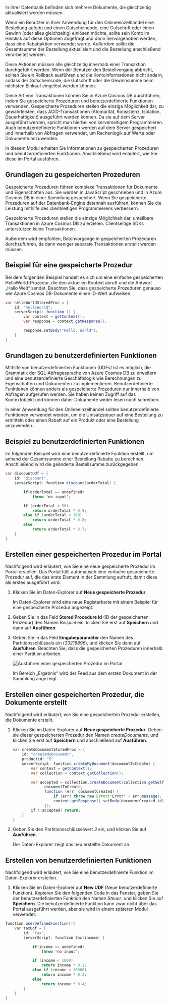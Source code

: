In Ihrer Datenbank befinden sich mehrere Dokumente, die gleichzeitig aktualisiert werden müssen. 

Wenn ein Benutzer in Ihrer Anwendung für den Onlineeinzelhandel eine Bestellung aufgibt und einen Gutscheincode, eine Gutschrift oder einen Gewinn (oder alles gleichzeitig) einlösen möchte, sollte sein Konto im Hinblick auf diese Optionen abgefragt und darin hervorgehoben werden, dass eine Rabattaktion verwendet wurde. Außerdem sollte die Gesamtsumme der Bestellung aktualisiert und die Bestellung anschließend verarbeitet werden.

Diese Aktionen müssen alle gleichzeitig innerhalb einer Transaktion durchgeführt werden. Wenn der Benutzer den Bestellvorgang abbricht, sollten Sie ein Rollback ausführen und die Kontoinformationen nicht ändern, sodass der Gutscheincode, die Gutschrift oder die Gewinnsumme beim nächsten Einkauf eingelöst werden können.

Diese Art von Transaktionen können Sie in Azure Cosmos DB durchführen, indem Sie gespeicherte Prozeduren und benutzerdefinierte Funktionen verwenden. Gespeicherte Prozeduren stellen die einzige Möglichkeit dar, zu gewährleisten, dass ACID-Transaktionen (Atomarität, Konsistenz, Isolation, Dauerhaftigkeit) ausgeführt werden können. Da sie auf dem Server ausgeführt werden, spricht man hierbei von serverseitigem Programmieren. Auch benutzerdefinierte Funktionen werden auf dem Server gespeichert und innerhalb von Abfragen verwendet, um Rechenlogik auf Werte oder Dokumente anzuwenden. 

In diesem Modul erhalten Sie Informationen zu gespeicherten Prozeduren und benutzerdefinierten Funktionen. Anschließend wird erläutert, wie Sie diese im Portal ausführen.

## <a name="stored-procedure-basics"></a>Grundlagen zu gespeicherten Prozeduren

Gespeicherte Prozeduren führen komplexe Transaktionen für Dokumente und Eigenschaften aus. Sie werden in JavaScript geschrieben und in Azure Cosmos DB in einer Sammlung gespeichert. Wenn Sie gespeicherte Prozeduren auf der Datenbank-Engine datennah ausführen, können Sie die Leistung mithilfe des clientseitigen Programmierens verbessern.

Gespeicherte Prozeduren stellen die einzige Möglichkeit dar, unteilbare Transaktionen in Azure Cosmos DB zu erzielen. Clientseitige SDKs unterstützen keine Transaktionen.

Außerdem wird empfohlen, Batchvorgänge in gespeicherten Prozeduren durchzuführen, da dann weniger separate Transaktionen erstellt werden müssen.

<!--TODO: Ideally I'd like to list some cases where a stored proc is not the best option-->

## <a name="stored-procedure-example"></a>Beispiel für eine gespeicherte Prozedur

Bei dem folgenden Beispiel handelt es sich um eine einfache gespeicherten HelloWorld-Prozedur, die den aktuellen Kontext abruft und die Antwort „Hallo Welt“ sendet. Beachten Sie, dass gespeicherte Prozeduren genauso wie Azure Cosmos DB-Dokumente einen ID-Wert aufweisen.

```java
var helloWorldStoredProc = {
    id: "helloWorld",
    serverScript: function () {
        var context = getContext();
        var response = context.getResponse();

        response.setBody("Hello, World");
    }
}
```

## <a name="user-defined-function-basics"></a>Grundlagen zu benutzerdefinierten Funktionen

Mithilfe von benutzerdefinierten Funktionen (UDFs) ist es möglich, die Grammatik der SQL-Abfragesprache von Azure Cosmos DB zu erweitern und eine benutzerdefinierte Geschäftslogik wie Berechnungen zu Eigenschaften und Dokumenten zu implementieren. Benutzerdefinierte Funktionen können anders als gespeicherte Prozeduren nur innerhalb von Abfragen aufgerufen werden. Sie haben keinen Zugriff auf das Kontextobjekt und können daher Dokumente weder lesen noch schreiben.

In einer Anwendung für den Onlineeinzelhandel sollten benutzerdefinierte Funktionen verwendet werden, um die Umsatzsteuer auf eine Bestellung zu ermitteln oder einen Rabatt auf ein Produkt oder eine Bestellung anzuwenden.

## <a name="user-defined-function-example"></a>Beispiel zu benutzerdefinierten Funktionen

Im folgenden Beispiel wird eine benutzerdefinierte Funktion erstellt, um anhand der Gesamtsumme einer Bestellung Rabatte zu berechnen. Anschließend wird die geänderte Bestellsumme zurückgegeben.

```java
var discountUdf = {
    id: "discount",
    serverScript: function discount(orderTotal) {

        if(orderTotal == undefined) 
            throw 'no input';

        if (orderTotal < 50) 
            return orderTotal * 0.9;
        else if (orderTotal < 100) 
            return orderTotal * 0.8;
        else
            return orderTotal * 0.7;
    }
}
```

## <a name="create-a-stored-procedure-in-the-portal"></a>Erstellen einer gespeicherten Prozedur im Portal

Nachfolgend wird erläutert, wie Sie eine neue gespeicherte Prozedur im Portal erstellen. Das Portal füllt automatisch eine einfache gespeicherte Prozedur auf, die das erste Element in der Sammlung aufruft, damit diese als erstes ausgeführt wird.

1. Klicken Sie im Daten-Explorer auf **Neue gespeicherte Prozedur**.

    Im Daten-Explorer wird eine neue Registerkarte mit einem Beispiel für eine gespeicherte Prozedur angezeigt.

  <!--TODO: Insert animated gif of creating the stored proc-->

2. Geben Sie in das Feld **Stored Procedure Id** (ID der gespeicherten Prozedur) den Namen *Beispiel* ein, klicken Sie erst auf **Speichern** und dann auf **Ausführen**.


3. Geben Sie in das Feld **Eingabeparameter** den Namen des Partitionsschlüssels ein (*33218896*), und klicken Sie dann auf **Ausführen**. Beachten Sie, dass die gespeicherten Prozeduren innerhalb einer Partition arbeiten.

    ![Ausführen einer gespeicherten Prozedur im Portal](../media-draft/5-javascript-programming/stored-procedure.gif)

    Im Bereich „Ergebnis“ wird der Feed aus dem ersten Dokument in der Sammlung angezeigt.

## <a name="create-a-stored-procedure-that-creates-documents"></a>Erstellen einer gespeicherten Prozedur, die Dokumente erstellt

Nachfolgend wird erläutert, wie Sie eine gespeicherten Prozedur erstellen, die Dokumente erstellt.

1. Klicken Sie im Daten-Explorer auf **Neue gespeicherte Prozedur**. Geben sie dieser gespeicherten Prozedur den Namen *createDocuments*, und klicken Sie erst auf **Speichern** und anschließend auf **Ausführen**.

    ```java
    var createDocumentStoredProc = {
        id: "createMyDocument",
        productid: "5"
        serverScript: function createMyDocument(documentToCreate) {
            var context = getContext();
            var collection = context.getCollection();
    
            var accepted = collection.createDocument(collection.getSelfLink(),
                  documentToCreate,
                  function (err, documentCreated) {
                      if (err) throw new Error('Error' + err.message);
                      context.getResponse().setBody(documentCreated.id)
                  });
            if (!accepted) return;
        }
    }
    ```

<!--TODO: Need to fix code above-->

2. Geben Sie den Partitionsschlüsselwert *3* ein, und klicken Sie auf **Ausführen**.

    Der Daten-Explorer zeigt das neu erstellte Dokument an. 

## <a name="create-a-user-defined-functions"></a>Erstellen von benutzerdefinierten Funktionen

Nachfolgend wird erläutert, wie Sie eine benutzerdefinierte Funktion im Daten-Explorer erstellen.

1. Klicken Sie im Daten-Explorer auf **New UDF** (Neue benutzerdefinierte Funktion). Kopieren Sie den folgenden Code in das Fenster, geben Sie der benutzerdefinierten Funktion den Namen *Steuer*, und klicken Sie auf **Speichern**. Die benutzerdefinierte Funktion kann zwar nicht über das Portal ausgeführt werden, aber sie wird in einem späteren Modul verwendet.

```java
function userDefinedFunction(){
    var taxUdf = {
        id: "tax",
        serverScript: function tax(income) {

            if(income == undefined) 
                throw 'no input';

            if (income < 1000) 
                return income * 0.1;
            else if (income < 10000) 
                return income * 0.2;
            else
                return income * 0.4;
        }
    }
}
```

